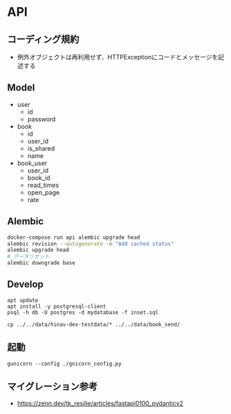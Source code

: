 # API

## コーディング規約

- 例外オブジェクトは再利用せず、HTTPExceptionにコードとメッセージを記述する


## Model

- user
  - id
  - password
- book
  - id
  - user_id
  - is_shared
  - name
- book_user
  - user_id
  - book_id
  - read_times
  - open_page
  - rate

## Alembic

```bash
docker-compose run api alembic upgrade head
alembic revision --autogenerate -m "Add cached status"
alembic upgrade head
# データリセット
alembic downgrade base
```

## Develop

```
apt update
apt install -y postgresql-client
psql -h db -U postgres -d mydatabase -f inset.sql
```

```
cp ../../data/hinav-dev-testdata/* ../../data/book_send/
```

## 起動

```
gunicorn --config ./gnicorn_config.py 
```

## マイグレーション参考

- https://zenn.dev/tk_resilie/articles/fastapi0100_pydanticv2
